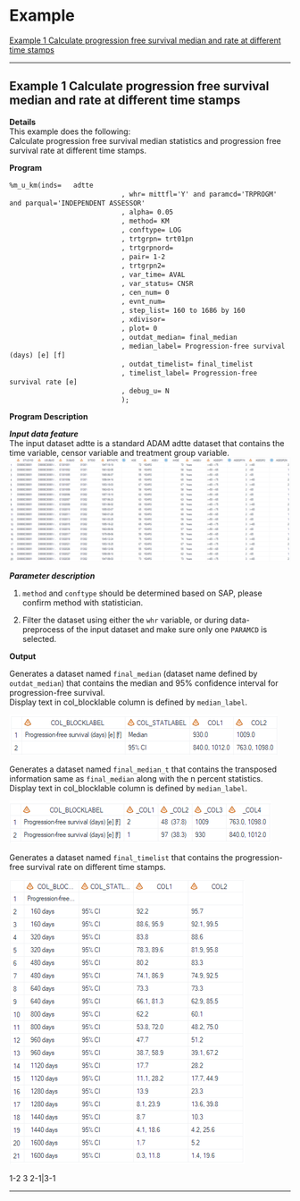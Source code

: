 # Example

[Example 1 Calculate progression free survival median and rate at different time stamps](#example-1-calculate-progression-free-survival-median-and-rate-at-different-time-stamps)<br>

---


## Example 1 Calculate progression free survival median and rate at different time stamps

**Details**<br>
This example does the following:<br>
Calculate progression free survival median statistics and progression free survival rate at different time stamps.<br>

**Program**<br>

```sas
%m_u_km(inds=   adtte
							, whr= mittfl='Y' and paramcd='TRPROGM' and parqual='INDEPENDENT ASSESSOR'
							, alpha= 0.05
							, method= KM
							, conftype= LOG
							, trtgrpn= trt01pn
							, trtgrpnord= 
							, pair= 1-2
							, trtgrpn2=
							, var_time= AVAL
							, var_status= CNSR
							, cen_num= 0
							, evnt_num=
							, step_list= 160 to 1686 by 160
							, xdivisor=
							, plot= 0
							, outdat_median= final_median
							, median_label= Progression-free survival (days) [e] [f]
							, outdat_timelist= final_timelist
							, timelist_label= Progression-free survival rate [e]
							, debug_u= N
							);
```
**Program Description**<br>

***Input data feature***<br>
The input dataset adtte is a standard ADAM adtte dataset that contains the time variable, censor variable and treatment group variable. <br>
![Input1](input1.png)

***Parameter description***<br>
1. `method` and `conftype` should be determined based on SAP, please confirm method with statistician. <br>

2. Filter the dataset using either the `whr` variable, or during data-preprocess of the input dataset and make sure only one `PARAMCD` is selected.<br>

**Output**<br>

Generates a dataset named `final_median` (dataset name defined by `outdat_median`) that contains the median and 95% confidence interval for progression-free survival.<br>
Display text in col_blocklable column is defined by `median_label`.

 ![Output1](output1.png)

Generates a dataset named `final_median_t` that contains the transposed information same as `final_median` along with the n percent statistics. <br>
Display text in col_blocklable column is defined by `median_label`.

![Output2](output2.png)

Generates a dataset named `final_timelist` that contains the progression-free survival rate on different time stamps.

![Output3](output3.png)


1-2 3
2-1|3-1

---